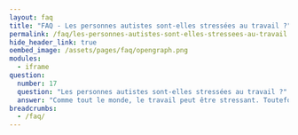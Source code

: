 ```yaml
---
layout: faq
title: "FAQ - Les personnes autistes sont-elles stressées au travail ?"
permalink: /faq/les-personnes-autistes-sont-elles-stressees-au-travail
hide_header_link: true
oembed_image: /assets/pages/faq/opengraph.png
modules:
  - iframe
question: 
  number: 17
  question: "Les personnes autistes sont-elles stressées au travail ?"
  answer: "Comme tout le monde, le travail peut être stressant. Toutefois, pour beaucoup de personnes autistes, l'aspect social peut générer de l'anxiété. Comprendre le langage corporel ou savoir comment converser avec les collègues mais également savoir quel ton de voix employer peut être difficile. De même, savoir si un problème doit être discuté avec le supérieur hiérarchique ou un collègue peut générer de l'anxiété. En tant que collègue, soyez conscients de cela et gardez un œil sur la personne autiste afin de voir si elle devient anxieuse. Peut-être savez-vous qu'un ordinateur ne fonctionne pas où qu'il y a des retards dans les transports en commun cette semaine. Vous pouvez en informer la personne autiste afin de ne pas créer d'imprévu et de ne pas générer d'anxiété supplémentaire. Tout le soutien que vous fournirez tend à créer un meilleur environnement de travail. "
breadcrumbs:
  - /faq/
---
```


